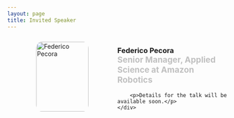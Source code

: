 ```yaml
---
layout: page
title: Invited Speaker
---
```


<!-- |  |  |
| --- | --- |
| [Speaker]({{ site.github.repo }}/organisers/fede-pic.jpeg) | **Federico Pecora** Senior Manager, Applied Science at Amazon Robotics Details for the talk will be available soon. | -->
<!-- generate two column table in html using the content in the commented markdown table with inline style. center the image -->
<div style="display: flex; justify-content: center;">
    <div style="width: 50%;display: flex; justify-content: center;">
        <img src="{{ site.github.repo }}/organisers/fede-pic.jpeg" alt="Federico Pecora" style="margin-top:auto;margin-bottom:auto;width:120px;height:160px; border-radius: 10%">
    </div>
    <div style="width: 50%;">
        <h3>Federico Pecora
        <br/>
        <small style="font-size: 18.75px; color: #c0c0c0;">Senior Manager, Applied Science at Amazon Robotics</small>
        </h3>
        
        <p>Details for the talk will be available soon.</p>
    </div>
</div>

